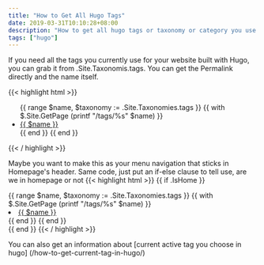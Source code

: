 ```yaml
---
title: "How to Get All Hugo Tags"
date: 2019-03-31T10:10:28+08:00
description: "How to get all hugo tags or taxonomy or category you use for your static website"
tags: ["hugo"]
---
```


If you need all the tags you currently use for your website built with Hugo, you can grab it from .Site.Taxonomis.tags. You can get the Permalink directly and the name itself.

{{< highlight html >}}
<ul>
    {{ range $name, $taxonomy := .Site.Taxonomies.tags }}
        {{ with $.Site.GetPage (printf "/tags/%s" $name) }}
            <li><a href="{{ .Permalink }}">{{ $name }}</a></li>
        {{ end }}
    {{ end }}
</ul>
{{< / highlight >}}

Maybe you want to make this as your menu navigation that sticks in Homepage's header. Same code, just put an if-else clause to tell use, are we in homepage or not
{{< highlight html >}}
{{ if .IsHome }}
<nav class="tags">
    {{ range $name, $taxonomy := .Site.Taxonomies.tags }}
        {{ with $.Site.GetPage (printf "/tags/%s" $name) }}
            <li><a class="tags-{{ $name }}"  href="{{ .Permalink }}">{{ $name }}</a></li>
        {{ end }}
    {{ end }}
</nav>
{{ end }}
{{< / highlight >}}

You can also get an information about [current active tag you choose in hugo] (/how-to-get-current-tag-in-hugo/)



